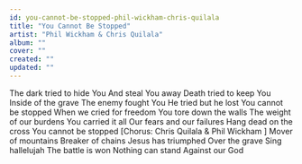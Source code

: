 ```yaml
---
id: you-cannot-be-stopped-phil-wickham-chris-quilala
title: "You Cannot Be Stopped"
artist: "Phil Wickham & Chris Quilala"
album: ""
cover: ""
created: ""
updated: ""
---
```


The dark tried to hide You
And steal You away
Death tried to keep You
Inside of the grave
The enemy fought You
He tried but he lost
You cannot be stopped
When we cried for freedom
You tore down the walls
The weight of our burdens
You carried it all
Our fears and our failures
Hang dead on the cross
You cannot be stopped
[Chorus: Chris Quilala & 
Phil Wickham
]
Mover of mountains
Breaker of chains
Jesus has triumphed
Over the grave
Sing hallelujah
The battle is won
Nothing can stand
Against our God